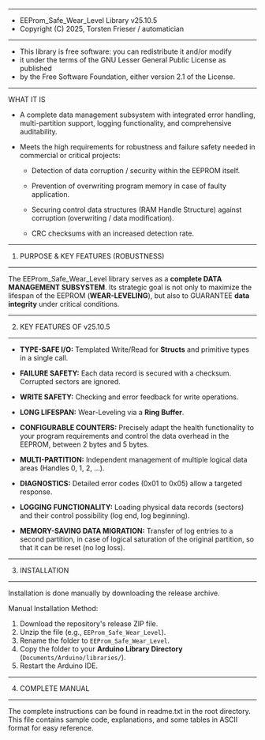 *******************************************************************************
* EEProm_Safe_Wear_Level Library v25.10.5 
* Copyright (C) 2025, Torsten Frieser / automatician
*******************************************************************************
* This library is free software: you can redistribute it and/or modify
* it under the terms of the GNU Lesser General Public License as published
* by the Free Software Foundation, either version 2.1 of the License.
*******************************************************************************

WHAT IT IS

* A complete data management subsystem with integrated error handling,
  multi-partition support, logging functionality, and comprehensive
  auditability.

* Meets the high requirements for robustness and failure safety
  needed in commercial or critical projects:

  * Detection of data corruption / security within the EEPROM itself.

  * Prevention of overwriting program memory in case of faulty
    application.

  * Securing control data structures (RAM Handle Structure)
    against corruption (overwriting / data modification).

  * CRC checksums with an increased detection rate.

-------------------------------------------------------------------------------
1. PURPOSE & KEY FEATURES (ROBUSTNESS)
-------------------------------------------------------------------------------

The EEProm_Safe_Wear_Level library serves as a **complete DATA MANAGEMENT
SUBSYSTEM**. Its strategic goal is not only to maximize the lifespan of the
EEPROM (**WEAR-LEVELING**), but also to GUARANTEE **data integrity** under
critical conditions.

-------------------------------------------------------------------------------
2. KEY FEATURES OF v25.10.5
-------------------------------------------------------------------------------

* **TYPE-SAFE I/O:** Templated Write/Read for **Structs** and primitive
  types in a single call.

* **FAILURE SAFETY:** Each data record is secured with a checksum.
  Corrupted sectors are ignored.

* **WRITE SAFETY:** Checking and error feedback for write operations.

* **LONG LIFESPAN:** Wear-Leveling via a **Ring Buffer**.

* **CONFIGURABLE COUNTERS:** Precisely adapt the health functionality
  to your program requirements and control the data overhead in the EEPROM,
  between 2 bytes and 5 bytes.

* **MULTI-PARTITION:** Independent management of multiple logical
  data areas (Handles 0, 1, 2, ...).

* **DIAGNOSTICS:** Detailed error codes (0x01 to 0x05) allow a
  targeted response.

* **LOGGING FUNCTIONALITY:** Loading physical data records (sectors) and their
  control possibility (log end, log beginning).

* **MEMORY-SAVING DATA MIGRATION:** Transfer of log entries to a
  second partition, in case of logical saturation of the original partition, so
  that it can be reset (no log loss).

-------------------------------------------------------------------------------
3. INSTALLATION
-------------------------------------------------------------------------------

Installation is done manually by downloading the release archive.

Manual Installation Method:
1. Download the repository's release ZIP file.
2. Unzip the file (e.g., `EEProm_Safe_Wear_Level`).
3. Rename the folder to `EEProm_Safe_Wear_Level`.
4. Copy the folder to your **Arduino Library Directory**
   (`Documents/Arduino/libraries/`).
5. Restart the Arduino IDE.

-------------------------------------------------------------------------------
4. COMPLETE MANUAL
-------------------------------------------------------------------------------

The complete instructions can be found in readme.txt in the root directory.
This file contains sample code, explanations, and some tables in ASCII format 
for easy reference.

